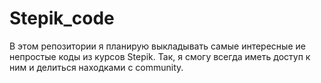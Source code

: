 # Stepik_code
В этом репозитории я планирую выкладывать самые интересные иe непростые коды из курсов Stepik.
Так, я смогу всегда иметь доступ к ним и делиться находками с community.